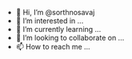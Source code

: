 - 👋 Hi, I’m @sorthnosavaj
- 👀 I’m interested in ...
- 🌱 I’m currently learning ...
- 💞️ I’m looking to collaborate on ...
- 📫 How to reach me ...

<!---
sorthnosavaj/sorthnosavaj is a ✨ special ✨ repository because its `README.md` (this file) appears on your GitHub profile.
You can click the Preview link to take a look at your changes.
--->
